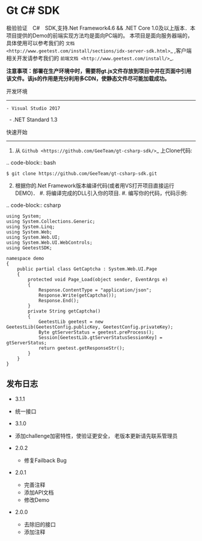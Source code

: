 Gt C# SDK 
=========

极验验证　C#　SDK,支持.Net Framework4.6 && .NET Core 1.0及以上版本．本项目提供的Demo的前端实现方法均是面向PC端的。 本项目是面向服务器端的，具体使用可以参考我们的 `文档 <http://www.geetest.com/install/sections/idx-server-sdk.html>`_ ,客户端相关开发请参考我们的 `前端文档 <http://www.geetest.com/install/>`_.

**注意事项：部署在生产环境中时，需要将gt.js文件存放到项目中并在页面中引用该文件。该js的作用是充分利用多CDN，使静态文件尽可能加载成功。**

开发环境
________

    - Visual Studio 2017
    - .NET Standard 1.3

快速开始
________

1. 从 `Github <https://github.com/GeeTeam/gt-csharp-sdk/>`_ 上Clone代码:

.. code-block:: bash

    $ git clone https://github.com/GeeTeam/gt-csharp-sdk.git

2. 根据你的.Net Framework版本编译代码(或者用VS打开项目直接运行DEMO)．
#. 将编译完成的DLL引入你的项目.
#. 编写你的代码，代码示例:

.. code-block:: csharp

	using System;
	using System.Collections.Generic;
	using System.Linq;
	using System.Web;
	using System.Web.UI;
	using System.Web.UI.WebControls;
	using GeetestSDK;

	namespace demo
	{
	    public partial class GetCaptcha : System.Web.UI.Page
	    {
	        protected void Page_Load(object sender, EventArgs e)
	        {
	            Response.ContentType = "application/json";
	            Response.Write(getCaptcha());
	            Response.End();
	        }
	        private String getCaptcha()
	        {
	            GeetestLib geetest = new GeetestLib(GeetestConfig.publicKey, GeetestConfig.privateKey);
	            Byte gtServerStatus = geetest.preProcess();
	            Session[GeetestLib.gtServerStatusSessionKey] = gtServerStatus;
	            return geetest.getResponseStr();
	        }
	    }
	}


发布日志
-----------------
+ 3.1.1

 - 统一接口

+ 3.1.0

 - 添加challenge加密特性，使验证更安全， 老版本更新请先联系管理员

+ 2.0.2
    - 修复Failback Bug

+ 2.0.1 
    - 完善注释
    - 添加API文档
    - 修改Demo
+ 2.0.0
    - 去除旧的接口
    - 添加注释
